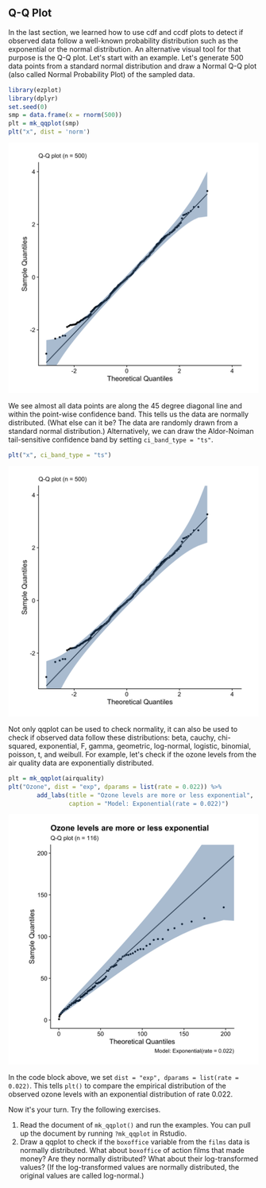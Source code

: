 ## Q-Q Plot

In the last section, we learned how to use cdf and ccdf plots to detect if observed data follow a well-known probability distribution such as the exponential or the normal distribution. An alternative visual tool for that purpose is the Q-Q plot. Let's start with an example. Let's generate 500 data points from a standard normal distribution and draw a Normal Q-Q plot (also called Normal Probability Plot) of the sampled data.


```r
library(ezplot)
library(dplyr)
set.seed(0)
smp = data.frame(x = rnorm(500))
plt = mk_qqplot(smp)
plt("x", dist = 'norm')
```

![Q-Q plot of standard normal sample data with point-wise confidence band](images/qqplot_smp_p1-1.png)

We see almost all data points are along the 45 degree diagonal line and within 
the point-wise confidence band. This tells us the data are normally 
distributed. (What else can it be? The data are randomly drawn from a standard 
normal distribution.) Alternatively, we can draw the Aldor-Noiman tail-sensitive confidence band by setting `ci_band_type = "ts"`.


```r
plt("x", ci_band_type = "ts")
```

![Q-Q plot of standard normal sample data with tail-sensitive confidence band](images/qqplot_smp_p2-1.png)

Not only qqplot can be used to check normality, it can also be used to check if
observed data follow these distributions: beta, cauchy, chi-squared, exponential, F, gamma, geometric, log-normal, logistic, binomial, poisson, t, and weibull. For example, let's check if the ozone levels from the air quality data are exponentially distributed.


```r
plt = mk_qqplot(airquality)
plt("Ozone", dist = "exp", dparams = list(rate = 0.022)) %>% 
        add_labs(title = "Ozone levels are more or less exponential",
                 caption = "Model: Exponential(rate = 0.022)")
```

![Exponential Q-Q Plot of Ozone Levels](images/qqplot_ozone-1.png)

In the code block above, we set `dist = "exp", dparams = list(rate = 0.022)`. 
This tells `plt()` to compare the empirical distribution of the observed ozone levels with an exponential distribution of rate 0.022. 

Now it's your turn. Try the following exercises.

1. Read the document of `mk_qqplot()` and run the examples. You can pull up the 
document by running `?mk_qqplot` in Rstudio. 
2. Draw a qqplot to check if the `boxoffice` variable from the `films` data is normally distributed. What about `boxoffice` of action films that made money? Are they normally distributed? What about their log-transformed values? (If the log-transformed values are normally distributed, the original values are called log-normal.)
